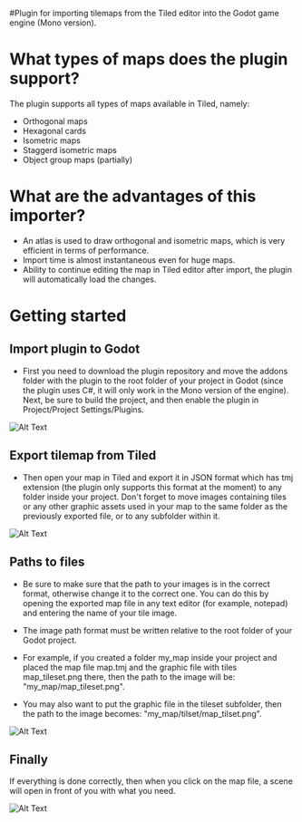 #Plugin for importing tilemaps from the Tiled editor into the Godot game engine (Mono version).

# What types of maps does the plugin support?
The plugin supports all types of maps available in Tiled, namely:
- Orthogonal maps
- Hexagonal cards
- Isometric maps
- Staggerd isometric maps
- Object group maps (partially)

# What are the advantages of this importer?
- An atlas is used to draw orthogonal and isometric maps, which is very efficient in terms of performance.
- Import time is almost instantaneous even for huge maps.
- Ability to continue editing the map in Tiled editor after import, the plugin will automatically load the changes.

# Getting started
## Import plugin to Godot
- First you need to download the plugin repository and move the addons folder with the plugin to the root folder of your project in Godot (since the plugin uses C#, it will only work in the Mono version of the engine). Next, be sure to build the project, and then enable the plugin in Project/Project Settings/Plugins.

![Alt Text](https://github.com/mi-sts/godot_tiled_importer/blob/main/gifs/plugin_import.gif)

## Export tilemap from Tiled
- Then open your map in Tiled and export it in JSON format which has tmj extension (the plugin only supports this format at the moment) to any folder inside your project. Don't forget to move images containing tiles or any other graphic assets used in your map to the same folder as the previously exported file, or to any subfolder within it.

![Alt Text](https://github.com/mi-sts/godot_tiled_importer/blob/main/gifs/map_export.gif)

## Paths to files
- Be sure to make sure that the path to your images is in the correct format, otherwise change it to the correct one. You can do this by opening the exported map file in any text editor (for example, notepad) and entering the name of your tile image.

- The image path format must be written relative to the root folder of your Godot project. 

- For example, if you created a folder my_map inside your project and placed the map file map.tmj and the graphic file with tiles map_tileset.png there, then the path to the image will be: "my_map/map_tileset.png".
- You may also want to put the graphic file in the tileset subfolder, then the path to the image becomes: "my_map/tilset/map_tilset.png".

![Alt Text](https://github.com/mi-sts/godot_tiled_importer/blob/main/gifs/tileset_import.gif)

## Finally
If everything is done correctly, then when you click on the map file, a scene will open in front of you with what you need.

![Alt Text](https://github.com/mi-sts/godot_tiled_importer/blob/main/gifs/result.gif)
